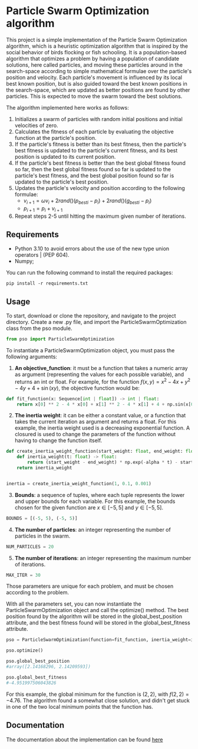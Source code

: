 # Particle Swarm Optimization algorithm 

This project is a simple implementation of the Particle Swarm Optimization algorithm, which is a heuristic optimization algorithm that is inspired by the social behavior of birds flocking or fish schooling. It is a population-based algorithm that optimizes a problem by having a population of candidate solutions, here called particles, and moving these particles around in the search-space according to simple mathematical formulae over the particle's position and velocity. Each particle's movement is influenced by its local best known position, but is also guided toward the best known positions in the search-space, which are updated as better positions are found by other particles. This is expected to move the swarm toward the best solutions.

The algorithm implemented here works as follows:  
 1. Initializes a swarm of particles with random initial positions and initial velocities of zero.
 2. Calculates the fitness of each particle by evaluating the objective function at the particle's position.
 3. If the particle's fitness is better than its best fitness, then the particle's best fitness is updated to the particle's current fitness, and its best position is updated to its current position.
 4. If the particle's best fitness is better than the best global fitness found so far, then the best global fitness found so far is updated to the particle's best fitness, and the best global position found so far is updated to the particle's best position.
 5. Updates the particle's velocity and position according to the following formulae:
    -   $\displaystyle v_{i+1} = \omega v_{i} + 2rand()({p_{best}}_{i} - p_{i}) + 2rand()({g_{best}}_{i} - p_{i})$
    -   $\displaystyle p_{i+1} = p_{i} + v_{i+1}$
 6. Repeat steps 2-5 until hitting the maximum given number of iterations.

## Requirements
 -   Python 3.10 to avoid errors about the use of the new type union operators | (PEP 604).
 -   Numpy;

You can run the following command to install the required packages:
```
pip install -r requirements.txt
```

## Usage

To start, download or clone the repository, and navigate to the project directory. Create a new  .py file, and import the ParticleSwarmOptimization class from the pso module.

```python
from pso import ParticleSwarmOptimization
```

To instantiate a ParticleSwarmOptimization object, you must pass the following arguments:
 1.   **An objective_function**: it must be a function that takes a numeric array as argument (representing the values for each possible variable), and returns an int or float. For example, for the function $f(x,y) = x^2 -4x + y^2 -4y + 4 + \sin(xy)$, the objective function would be:
```python
def fit_function(x: Sequence[int | float]) -> int | float:
    return x[0] ** 2 - 4 * x[0] + x[1] ** 2 - 4 * x[1] + 4 + np.sin(x[0] * x[1])
```
 2.   **The inertia weight**: it can be either a constant value, or a function that takes the current iteration as argument and returns a float. For this example, the inertia weight used is a decreasing exponential function. A closured is used to change the parameters of the function without having to change the function itself.

```python
def create_inertia_weight_function(start_weight: float, end_weight: float, alpha: float) -> Callable[[float], float]:
    def inertia_weight(t: float) -> float:
        return (start_weight - end_weight) * np.exp(-alpha * t) - start_weight
    return inertia_weight


inertia = create_inertia_weight_function(1, 0.1, 0.001)
```
 3.   **Bounds**: a sequence of tuples, where each tuple represents the lower and upper bounds for each variable. For this example, the bounds chosen for the given function are $x\in[-5, 5]$ and $y\in[-5, 5]$.
```python
BOUNDS = [(-5, 5), (-5, 5)]
```
 4.   **The number of particles**: an integer representing the number of particles in the swarm.
```python
NUM_PARTICLES = 20
```
 5.   **The number of iterations**: an integer representing the maximum number of iterations.
```python
MAX_ITER = 30
```

Those parameters are unique for each problem, and must be chosen according to the problem.

With all the parameters set, you can now instantiate the ParticleSwarmOptimization object and call the optimize() method. The best position found by the algorithm will be stored in the global_best_position attribute, and the best fitness found will be stored in the global_best_fitness attribute.

```python
pso = ParticleSwarmOptimization(function=fit_function, inertia_weight=inertia, bounds=BOUNDS, num_particles=NUM_PARTICLES, max_iter=MAX_ITER)

pso.optimize()

pso.global_best_position
#array([2.14168296, 2.14209593])

pso.global_best_fitness
#-4.951997506043826
```

For this example, the global minimum for the function is $(2, 2)$, with $f(2, 2) = -4.76$. The algorithm found a somewhat close solution, and didn't get stuck in one of the two local minimum points that the function has.

## Documentation
The documentation about the implementation can be found [here](https://andrey-rv.github.io/ParticleSwarmOptimization/)
